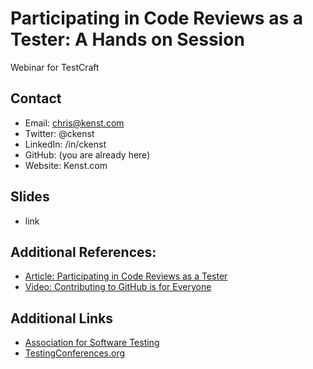 # Participating in Code Reviews as a Tester: A Hands on Session

Webinar for TestCraft

## Contact

- Email: chris@kenst.com
- Twitter: @ckenst
- LinkedIn: /in/ckenst
- GitHub: (you are already here)
- Website: Kenst.com

## Slides

- link

## Additional References:

- [Article: Participating in Code Reviews as a Tester](https://www.stickyminds.com/article/participating-code-reviews-tester)
- [Video: Contributing to GitHub is for Everyone](https://www.youtube.com/watch?v=4QgOePWU5no)

## Additional Links

- [Association for Software Testing](https://www.associationforsoftwaretesting.org/)
- [TestingConferences.org](https://testingconferences.org/)
